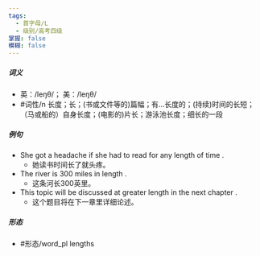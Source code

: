 ```yaml
---
tags:
  - 首字母/L
  - 级别/高考四级
掌握: false
模糊: false
---
```

##### 词义
- 英：/leŋθ/； 美：/leŋθ/
- #词性/n  长度；长；(书或文件等的)篇幅；有…长度的；(持续)时间的长短；（马或船的）自身长度；(电影的)片长；游泳池长度；细长的一段
##### 例句
- She got a headache if she had to read for any length of time .
	- 她读书时间长了就头疼。
- The river is 300 miles in length .
	- 这条河长300英里。
- This topic will be discussed at greater length in the next chapter .
	- 这个题目将在下一章里详细论述。
##### 形态
- #形态/word_pl lengths
